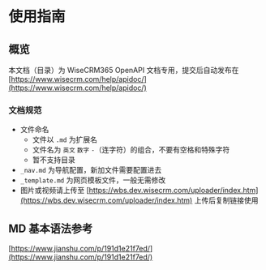 # 使用指南

## 概览

本文档（目录）为 WiseCRM365 OpenAPI 文档专用，提交后自动发布在 [https://www.wisecrm.com/help/apidoc/](https://www.wisecrm.com/help/apidoc/)

### 文档规范

- 文件命名
  - 文件以 `.md` 为扩展名
  - 文件名为 `英文` `数字` `-`（连字符）的组合，不要有空格和特殊字符
  - 暂不支持目录
- `_nav.md` 为导航配置，新加文件需要配置进去
- `_template.md` 为网页模板文件，一般无需修改
- 图片或视频请上传至 [https://wbs.dev.wisecrm.com/uploader/index.htm](https://wbs.dev.wisecrm.com/uploader/index.htm) 上传后复制链接使用

## MD 基本语法参考

[https://www.jianshu.com/p/191d1e21f7ed/](https://www.jianshu.com/p/191d1e21f7ed/)
